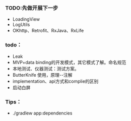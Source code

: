 ### TODO:先做开展下一步
* LoadingView
* LogUtils
* OKhttp、Retrofit、RxJava、RxLife


### todo：
* Leak
* MVP+data binding的开发模式，其它模式了解。命名规范
* 本地测试、仪器测试：测试方案。
* ButterKnife 使用，原理--注解
* implementation、api方式和complie的区别
* 启动白屏

### Tips：
* ./gradlew app:dependencies 